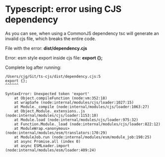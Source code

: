 # Typescript: error using CJS dependency

As you can see, when using a CommonJS dependency tsc will generate an invalid cjs file, which breaks the entire code.

File with the error: **dist/dependency.cjs**

Error: esm style export inside cjs file: **export {};**

Complete log after running: 

```
/Users/cjg/Git/ts-cjs/dist/dependency.cjs:5
export {};
^^^^^^

SyntaxError: Unexpected token 'export'
    at Object.compileFunction (node:vm:352:18)
    at wrapSafe (node:internal/modules/cjs/loader:1027:15)
    at Module._compile (node:internal/modules/cjs/loader:1063:27)
    at Object.Module._extensions..js (node:internal/modules/cjs/loader:1153:10)
    at Module.load (node:internal/modules/cjs/loader:975:32)
    at Function.Module._load (node:internal/modules/cjs/loader:822:12)
    at ModuleWrap.<anonymous> (node:internal/modules/esm/translators:170:29)
    at ModuleJob.run (node:internal/modules/esm/module_job:198:25)
    at async Promise.all (index 0)
    at async ESMLoader.import (node:internal/modules/esm/loader:409:24)
```


